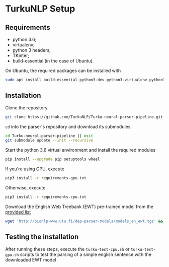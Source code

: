 # TurkuNLP Setup
## Requirements
*   python 3.6;
*   virtualenv;
*   python 3 headers;
*   TKinter;
*   build-essential (in the case of Ubuntu).

On Ubuntu, the required packages can be installed with

```zsh
sudo apt install build-essential python3-dev python3-virtualenv python3-tk
```

## Installation
Clone the repository

```zsh
git clone https://github.com/TurkuNLP/Turku-neural-parser-pipeline.git
```

`cd` into the parser's repository and download its submodules

```zsh
cd Turku-neural-parser-pipeline || exit
git submodule update --init --recursive
```

Start the python 3.6 virtual environment and install the required modules

```zsh
pip install --upgrade pip setuptools wheel
```

If you're using GPU, execute

```zsh
pip3 install -r requirements-gpu.txt
```

Otherwise, execute

```zsh
pip3 install -r requirements-cpu.txt
```

Download the English Web Treebank (EWT) pre-trained model from the [provided list][models]

```zsh
wget 'http://bionlp-www.utu.fi/dep-parser-models/models_en_ewt.tgz' && tar xvf 'models_en_ewt.tgz'
```

## Testing the installation
After running these steps, execute the `turku-test-cpu.sh` or `turku-test-gpu.sh` scripts to test the parsing of a simple english sentence with the downloaded EWT model

[models]:   bionlp-www.utu.fi/dep-parser-models/
